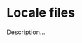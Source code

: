 <!-- ======================================================================
--- Search engine
title:          Locale files
keywords:       locale file
description:    Locale files in md-site-engine.
--- Menu system
order:          130
text:           Locale files
hidden:         false
umbel:          false
--- Page properties
id:             
document:       
layout:         layout-2-left
$-left:         #side-menu
--- Side menu
side-menu-root:     /documentation
side-menu-header:   Documentation
side-menu-top:      Introduction
side-menu-depth:    1
======================================================================= -->

# Locale files

Description...